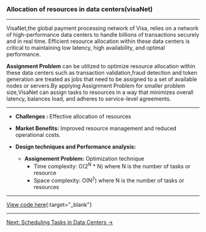 
### **Allocation of resources in data centers(visaNet)**

---

 VisaNet,the global payment processing network of Visa, relies on a network of high-performance data centers to handle billions of transactions securely and in real time. Efficient resource allocation within these data centers is critical to maintaining low latency, high availability, and optimal performance.
 
**Assignment Problem** can be utilized to optimize resource allocation within these data centers such as transaction validation,fraud detection and token generation are treated as jobs that need to be assigned to a set of available nodes or servers.By applying Assignment Problem for smaller problem size,VisaNet can assign tasks to resources in a way that minimizes overall latency, balances load, and adheres to service-level agreements.

---

- **Challenges :** Effective allocation of resources

- **Market Benefits:** Improved resource management and reduced operational costs.

- **Design techniques and Performance analysis:**
     - **Assignement Problem:** Optimization technique 
          - Time complexity: O(2<sup>N</sup> * N) where N is the number of tasks or resource
          - Space complexity: O(N<sup>2</sup>) where N is the number of tasks or resources
            
---

[View code here](https://github.com/Daneshwari07/vica.github.io/blob/main/codes/jobassignment.cpp){:target="_blank"}

---
[Next: Scheduling Tasks in Data Centers →](./8.md)

